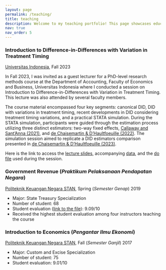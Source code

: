 ```yaml
---
layout: page
permalink: /teaching/
title: teaching
description: Welcome to my teaching portfolio! This page showcases educational content from courses I have taught.
nav: true
nav_order: 5
---
```




### Introduction to Difference-in-Differences with Variation in Treatment Timing
[Universitas Indonesia](https://feb.ui.ac.id/en/department-of-accounting/), Fall 2023

In Fall 2023, I was invited as a guest lecturer for a PhD-level research methods course at the Department of Accounting, Faculty of Economics and Business, Universitas Indonesia where I conducted a session on Introduction to Difference-in-Differences with Variation in Treatment Timing. This lecture was also attended by several faculty members.

The course material encompassed four key segments: canonical DID, DID with variations in treatment timing, recent developments in DID considering treatment timing variations, and a practical STATA simulation. During the STATA simulation, participants were guided through the estimation process utilizing three distinct estimators: two-way fixed effects, [Callaway and Sant’Anna (2021)](https://www.sciencedirect.com/science/article/abs/pii/S0304407620303948), and [de Chaisemartin & D’Haultfoeuille (2022)](https://www.nber.org/papers/w29873). The simulation session aimed to replicate a DID estimators comparison presented in [de Chaisemartin & D’Haultfoeuille (2023)](https://academic.oup.com/ectj/article-abstract/26/3/C1/6604378).

Here is the link to access the [lecture slides](/assets/pdf/Intro_diddifferenttiming_rosidi_20231126_edit.pdf), accompanying [data](/assets/pdf/Divorce-Wolfers-AER_ui.dta), and the [do file](/assets/pdf/replication_ui_20231126.do) used during the session.



### Government Revenue (*Praktikum Pelaksanaan Pendapatan Negara*)
[Politeknik Keuangan Negara STAN](https://pknstan.ac.id/), Spring (*Semester Genap*) 2019  
- Major:  State Treasury Specialization
- Number of student: 68
- Student evaluation ([link to the file](/assets/pdf/evaluasi_rosidi.pdf)): 9.09/10
- Received the highest student evaluation among four instructors teaching the course

### Introduction to Economics (*Pengantar Ilmu Ekonomi*)
[Politeknik Keuangan Negara STAN](https://pknstan.ac.id/),  Fall (*Semester Ganjil*) 2017 
- Major: Custom and Excise Specialization
- Number of student: 75
- Student evaluation: 9.01/10

